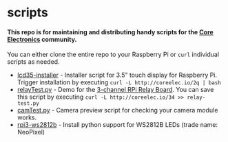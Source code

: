 # scripts
#### This repo is for maintaining and distributing handy scripts for the [Core Electronics](https://www.core-electronics.com.au) community. 
You can either clone the entire repo to your Raspberry Pi or `curl` individual scripts as needed.

* [lcd35-installer](lcd35-installer) - Installer script for 3.5" touch display for Raspberry Pi. Trigger installation by executing `curl -L http://coreelec.io/2q | bash`
* [relayTest.py](relayTest.py) - Demo for the [3-channel RPi Relay Board](https://core-electronics.com.au/3-channel-relay-module-shield-smart-home-for-raspberry-pi-3.html). You can save this script by executing `curl -L http://coreelec.io/34 >> relay-test.py`
* [camTest.py](camTest.py) - Camera preview script for checking your camera module works.
* [rpi3-ws2812b](rpi3-ws2812b) - Install python support for WS2812B LEDs (trade name: NeoPixel)
